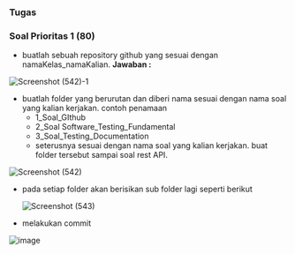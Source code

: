 ### **Tugas**

### **Soal Prioritas 1 (80)**

- buatlah sebuah repository github yang sesuai dengan namaKelas_namaKalian. **Jawaban :**

![Screenshot (542)-1](https://github.com/NewReyy/Data-Engineer_nuri-hidayatuloh/assets/72202432/1df3e82b-23d4-45b5-8c8f-2720fafe0653)

- buatlah folder yang berurutan dan diberi nama sesuai dengan nama soal yang kalian kerjakan. contoh penamaan
    - 1_Soal_GIthub
    - 2_Soal Software_Testing_Fundamental
    - 3_Soal_Testing_Documentation
    - seterusnya sesuai dengan nama soal yang kalian kerjakan. buat folder tersebut sampai soal rest API.

![Screenshot (542)](https://github.com/NewReyy/Data-Engineer_nuri-hidayatuloh/assets/72202432/8a7f3ab5-8f19-40f5-8433-bbef2b925f89)

- pada setiap folder akan berisikan sub folder lagi seperti berikut
    
    ![Screenshot (543)](https://github.com/NewReyy/Data-Engineer_nuri-hidayatuloh/assets/72202432/ee809e7c-178f-48b2-b0b4-86e879f778a7)
    
- melakukan commit

![image](https://github.com/NewReyy/Data-Engineer_nuri-hidayatuloh/assets/72202432/02cf41c1-7422-4323-ab24-c0e1feaf7b3c)